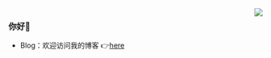 <img align="right" src="https://github-readme-stats.vercel.app/api?username=NotFaceGUI&show_icons=true&icon_color=CE1D2D&text_color=718096&bg_color=ffffff&hide_title=true&count_private=true" />

### 你好👋

- Blog：欢迎访问我的博客 👉<a href="#">here</a>

